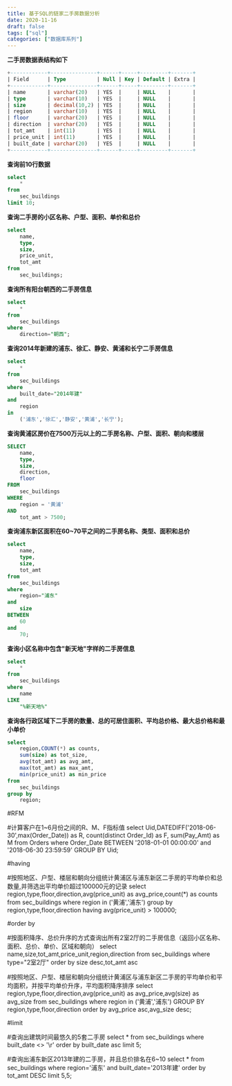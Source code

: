 ```yaml
---
title: 基于SQL的链家二手房数据分析
date: 2020-11-16
draft: false
tags: ["sql"]
categories: ["数据库系列"]
---
```


**二手房数据表结构如下**

```sql
+------------+---------------+------+-----+---------+-------+
| Field      | Type          | Null | Key | Default | Extra |
+------------+---------------+------+-----+---------+-------+
| name       | varchar(20)   | YES  |     | NULL    |       |
| type       | varchar(10)   | YES  |     | NULL    |       |
| size       | decimal(10,2) | YES  |     | NULL    |       |
| region     | varchar(10)   | YES  |     | NULL    |       |
| floor      | varchar(20)   | YES  |     | NULL    |       |
| direction  | varchar(20)   | YES  |     | NULL    |       |
| tot_amt    | int(11)       | YES  |     | NULL    |       |
| price_unit | int(11)       | YES  |     | NULL    |       |
| built_date | varchar(20)   | YES  |     | NULL    |       |
+------------+---------------+------+-----+---------+-------+
```

**查询前10行数据**
```sql
select
    *
from
    sec_buildings
limit 10;
```

**查询二手房的小区名称、户型、面积、单价和总价**
```sql
select
    name,
    type,
    size,
    price_unit,
    tot_amt
from
    sec_buildings;
```

**查询所有阳台朝西的二手房信息**
```sql
select
    *
from
    sec_buildings
where
    direction="朝西";
```

**查询2014年新建的浦东、徐汇、静安、黄浦和长宁二手房信息**
```sql
select
    *
from
    sec_buildings
where
    built_date="2014年建"
and
    region
in
    ('浦东','徐汇','静安','黄浦','长宁');
```

**查询黄浦区房价在7500万元以上的二手房名称、户型、面积、朝向和楼层**
```sql
SELECT
    name,
    type,
    size,
    direction,
    floor
FROM
    sec_buildings
WHERE
    region = '黄浦'
AND
    tot_amt > 7500;
```

**查询浦东新区面积在60~70平之间的二手房名称、类型、面积和总价**
```sql
select
    name,
    type,
    size,
    tot_amt
from
    sec_buildings
where
    region="浦东"
and
    size
BETWEEN
    60
and
    70;
```

**查询小区名称中包含"新天地"字样的二手房信息**
```sql
select
    * 
from
    sec_buildings
where
    name
LIKE
    "%新天地%"
```

**查询各行政区域下二手房的数量、总的可居住面积、平均总价格、最大总价格和最小单价**
```sql
select
    region,COUNT(*) as counts,
    sum(size) as tot_size,
    avg(tot_amt) as avg_amt,
    max(tot_amt) as max_amt,
    min(price_unit) as min_price
from
    sec_buildings
group by
    region;
```

#RFM

#计算客户在1~6月份之间的R、M、F指标值
select Uid,DATEDIFF('2018-06-30',max(Order_Date)) as R,
count(distinct Order_Id) as F, sum(Pay_Amt) as M
from Orders
where Order_Date BETWEEN '2018-01-01 00:00:00' and '2018-06-30 23:59:59'
GROUP BY Uid;

#having

#按照地区、户型、楼层和朝向分组统计黄浦区与浦东新区二手房的平均单价和总数量,并筛选出平均单价超过100000元的记录
select region,type,floor,direction,avg(price_unit) as avg_price,count(*) as counts
from sec_buildings
where region in ('黄浦','浦东')
group by region,type,floor,direction
having avg(price_unit) > 100000;

#order by

#按面积降序、总价升序的方式查询出所有2室2厅的二手房信息（返回小区名称、面积、总价、单价、区域和朝向）
select name,size,tot_amt,price_unit,region,direction
from sec_buildings
where type="2室2厅"
order by size desc,tot_amt asc


#按照地区、户型、楼层和朝向分组统计黄浦区与浦东新区二手房的平均单价和平均面积，并按平均单价升序，平均面积降序排序
select region,type,floor,direction,avg(price_unit) as avg_price,avg(size) as avg_size
from sec_buildings
where region in ('黄浦','浦东')
GROUP BY region,type,floor,direction
order by avg_price asc,avg_size desc;

#limit

#查询出建筑时间最悠久的5套二手房
select * 
from sec_buildings
where built_date <> '\r'
order by built_date asc
limit 5;

#查询出浦东新区2013年建的二手房，并且总价排名在6~10
select * 
from sec_buildings
where region='浦东' and built_date='2013年建'
order by tot_amt DESC
limit 5,5;
```